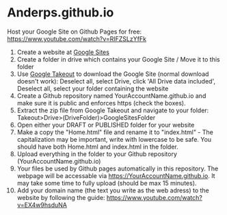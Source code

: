 # Anderps.github.io



Host your Google Site on Github Pages for free: https://www.youtube.com/watch?v=RIFZSLzYfFk

1. Create a website at [Google Sites](https://sites.google.com)
2. Create a folder in drive which contains your Google Site / Move it to this folder
3. Use [Google Takeout](https://takeout.google.com/settings/takeout) to download the Google Site (normal download doesn't work): Deselect all, select Drive, click 'All Drive data included', Deselect all, select your folder containing the website
4. Create a Github repository named YourAccountName.github.io and make sure it is public and enforces https (check the boxes).
5. Extract the zip file from Google Takeout and navigate to your folder: Takeout>Drive>(DriveFolder)>GoogleSitesFolder
6. Open either your DRAFT or PUBLISHED folder for your website
7. Make a copy the "Home.html" file and rename it to "index.html" - The capitalization may be important, write with lowercase to be safe. You should have both Home.html and index.html in the folder.
8. Upload everything in the folder to your Github repository (YourAccountName.github.io)
9. Your files be used by Github pages automatically in this repository. The webpage will be accessable via https://YourAccountName.github.io. It may take some time to fully upload (should be max 15 minutes).
10. Add your domain name (the text you write as the web adress) to the website by following the guide: https://www.youtube.com/watch?v=EX4w9hsduNA

